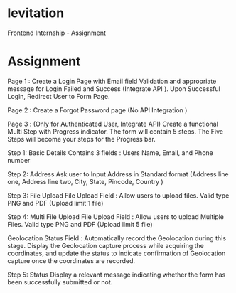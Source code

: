 # levitation
Frontend Internship - Assignment

# Assignment 

Page 1 : Create a Login Page with Email field Validation and appropriate message for Login Failed and Success (Integrate API ). Upon Successful Login, Redirect User to Form Page.

Page 2 : Create a Forgot Password page (No API Integration )

Page 3 : (Only for Authenticated User, Integrate API) Create a functional Multi Step with Progress indicator. The form will contain 5 steps. The Five Steps will become your steps for the Progress bar.

Step 1: Basic Details
Contains 3 fields :  Users Name, Email, and Phone number

Step 2: Address 
Ask user to Input Address in Standard format (Address line one, Address line two, City, State, Pincode, Country )

Step 3: File Upload 
File Upload Field : Allow users to upload files. Valid type PNG and PDF (Upload limit 1 file)

Step 4: Multi File Upload 
File Upload Field : Allow users to upload Multiple Files. Valid type PNG and PDF (Upload limit 5 file)

Geolocation Status Field : Automatically record the Geolocation during this stage. Display the Geolocation capture process while acquiring the coordinates, and update the status to indicate confirmation of Geolocation capture once the coordinates are recorded.

Step 5: Status
Display a relevant message indicating whether the form has been successfully submitted or not.
